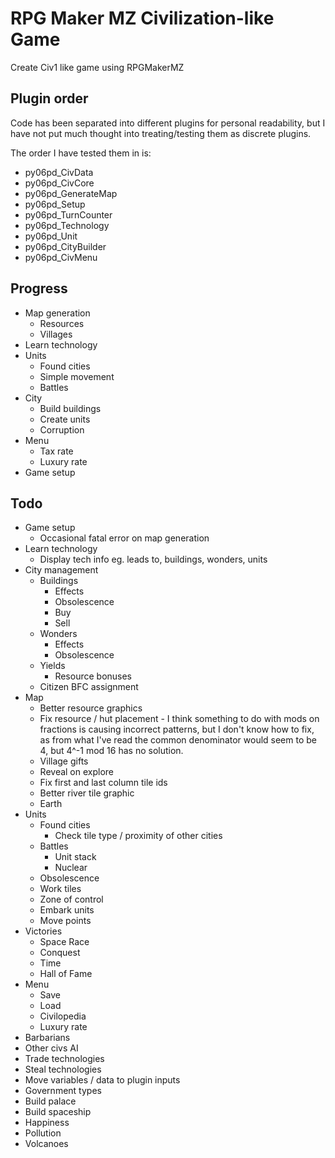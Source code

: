 # RPG Maker MZ Civilization-like Game

Create Civ1 like game using RPGMakerMZ

## Plugin order

Code has been separated into different plugins for personal readability, but I have not put much thought into
treating/testing them as discrete plugins.

The order I have tested them in is:
 * py06pd_CivData
 * py06pd_CivCore
 * py06pd_GenerateMap
 * py06pd_Setup
 * py06pd_TurnCounter
 * py06pd_Technology
 * py06pd_Unit
 * py06pd_CityBuilder
 * py06pd_CivMenu

## Progress

 * Map generation
   * Resources
   * Villages
 * Learn technology
 * Units
   * Found cities
   * Simple movement
   * Battles
 * City
   * Build buildings
   * Create units
   * Corruption
 * Menu
   * Tax rate
   * Luxury rate
 * Game setup

## Todo

 * Game setup
   * Occasional fatal error on map generation
 * Learn technology
   * Display tech info eg. leads to, buildings, wonders, units
 * City management
   * Buildings
     * Effects
     * Obsolescence
     * Buy
     * Sell
   * Wonders
     * Effects
     * Obsolescence
   * Yields
     * Resource bonuses
   * Citizen BFC assignment
 * Map
   * Better resource graphics
   * Fix resource / hut placement - I think something to do with mods on fractions is causing incorrect patterns, but I don't know how to fix, as from what I've read the common denominator would seem to be 4, but 4^-1 mod 16 has no solution.
   * Village gifts
   * Reveal on explore
   * Fix first and last column tile ids
   * Better river tile graphic
   * Earth
 * Units
   * Found cities
     * Check tile type / proximity of other cities
   * Battles
     * Unit stack
     * Nuclear
   * Obsolescence
   * Work tiles
   * Zone of control
   * Embark units
   * Move points
 * Victories
   * Space Race
   * Conquest
   * Time
   * Hall of Fame
 * Menu
   * Save
   * Load
   * Civilopedia
   * Luxury rate
 * Barbarians
 * Other civs AI
 * Trade technologies
 * Steal technologies
 * Move variables / data to plugin inputs
 * Government types
 * Build palace
 * Build spaceship
 * Happiness
 * Pollution
 * Volcanoes